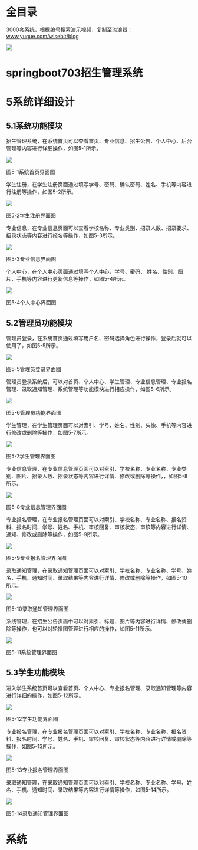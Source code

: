 # 全目录

3000套系统，根据编号搜索演示视频，复制至流浪器：www.yuque.com/wisebit/blog


![](https://bitwise.oss-cn-heyuan.aliyuncs.com/2024/11/06/qq_wechat.png)
# springboot703招生管理系统
# 5系统详细设计
## 5.1系统功能模块
招生管理系统，在系统首页可以查看首页、专业信息、招生公告、个人中心、后台管理等内容进行详细操作，如图5-1所示。

![](/md/blog.013.png)

图5-1系统首页界面图

学生注册，在学生注册页面通过填写学号、密码、确认密码、姓名、手机等内容进行注册等操作，如图5-2所示。

![](/md/blog.014.png)

图5-2学生注册界面图

专业信息，在专业信息页面可以查看学校名称、专业类别、招录人数、招录要求、招录状态等内容进行报名等操作，如图5-3所示。

![](/md/blog.015.png)

图5-3专业信息界面图

个人中心，在个人中心页面通过填写个人中心，学号、密码、 姓名、性别、图片、手机等内容进行更新信息等操作，如图5-4所示。

![](/md/blog.016.png)

图5-4个人中心界面图

## 5.2管理员功能模块
管理员登录，在系统首页通过填写用户名、密码选择角色进行操作，登录后就可以使用了，如图5-5所示。

![](/md/blog.017.png)

图5-5管理员登录界面图

管理员登录系统后，可以对首页、个人中心、学生管理、专业信息管理、专业报名管理、录取通知管理、系统管理等功能模块进行相应操作，如图5-6所示。

![](/md/blog.018.png)

图5-6管理员功能界面图

学生管理，在学生管理页面可以对索引、学号、姓名、性别、头像、手机等内容进行修改或删除等操作，如图5-7所示。

![](/md/blog.019.png)

图5-7学生管理界面图

专业信息管理，在专业信息管理页面可以对索引、学校名称、专业名称、专业类别、图片、招录人数、招录状态等内容进行详情、修改或删除等操作，，如图5-8所示。

![](/md/blog.020.png)

图5-8专业信息管理界面图

专业报名管理，在专业报名管理页面可以对索引、学校名称、专业名称、报名资料、报名时间、学号、姓名、手机、审核回复、审核状态、审核等内容进行详情、通知、修改或删除等操作，如图5-9所示。

![](/md/blog.021.png)

图5-9专业报名管理界面图

录取通知管理，在录取通知管理页面可以对索引、学校名称、专业名称、学号、姓名、手机、通知时间、录取结果等内容进行详情、修改或删除等操作，如图5-10所示。

![](/md/blog.022.png)

图5-10录取通知管理界面图

系统管理，在招生公告页面中可以对索引、标题、图片等内容进行详情、修改或删除等操作，也可以对轮播图管理进行相应的操作，如图5-11所示。

![](/md/blog.023.png)

图5-11系统管理界面图
## 5.3学生功能模块
进入学生系统首页可以查看首页、个人中心、专业报名管理、录取通知管理等内容进行详细的操作，如图5-12所示。

![](/md/blog.024.png)

图5-12学生功能界面图

专业报名管理，在专业报名管理页面可以对索引、学校名称、专业名称、报名资料、报名时间、学号、姓名、手机、审核回复、审核状态等内容进行详情或删除等操作，如图5-13所示。

![](/md/blog.025.png)

图5-13专业报名管理界面图

录取通知管理，在录取通知管理页面可以对索引、学校名称、专业名称、学号、姓名、手机、通知时间、录取结果等内容进行详情等操作，如图5-14所示。

![](/md/blog.026.png)

图5-14录取通知管理界面图






#
# 系统










